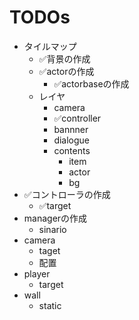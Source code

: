 # TODOs
- タイルマップ
	- ✅背景の作成
	- ✅actorの作成
		- ✅actorbaseの作成
	- レイヤ
		- camera
		- ✅controller
		- bannner
		- dialogue
		- contents
			- item
			- actor
			- bg
- ✅コントローラの作成
	- ✅target
- managerの作成
	- sinario
- camera
	- taget
	- 配置
- player
	- target
- wall
	- static 
	
